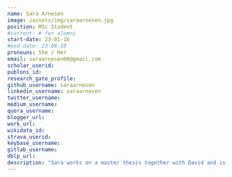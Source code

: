 ```yaml
---
name: Sara Arnesen
image: /assets/img/saraarnesen.jpg
position: MSc Student
#current: # for alumni
start-date: 23-01-16
#end-date: 23-06-10  
pronouns: She / Her
email: saraarnesen00@gmail.com
scholar_userid: 
publons_id:
research_gate_profile:
github_username: saraarnesen
linkedin_username: saraarnesen
twitter_username:
medium_username:
quora_username:
blogger_url:
work_url:
wikidata_id:
strava_userid:
keybase_username:
gitlab_username:
dblp_url:
description: "Sara works on a master thesis together with David and is supervised by Professor Simon Olsson. The objective is to detect meta-stable states in protein folding using VAMPNets and training it with an (E3) equivariant neural network. Sara is last year MSc student in Data Science & AI."
---
```

